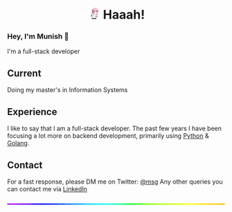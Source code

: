 <h1 align='center'>
  <img src="./dancin.gif" alt="dancin" width="30"/>
  <b>Haaah!</b>
</h1>

### Hey, I'm Munish 👋

I'm a full-stack developer
## Current
Doing my master's in Information Systems
## Experience
I like to say that I am a full-stack developer. The past few years I have been focusing a lot more on backend development, primarily using [Python](https://www.python.org/) & [Golang](https://go.dev/).
## Contact
For a fast response, please DM me on Twitter: [@msg](https://twitter.com/direct_messages/create/munishmummadi) 
Any other queries you can contact me via [LinkedIn](https://www.linkedin.com/in/munishmummadi) 

<img style="width:100%;height:3px;" src="./bar.gif" />
